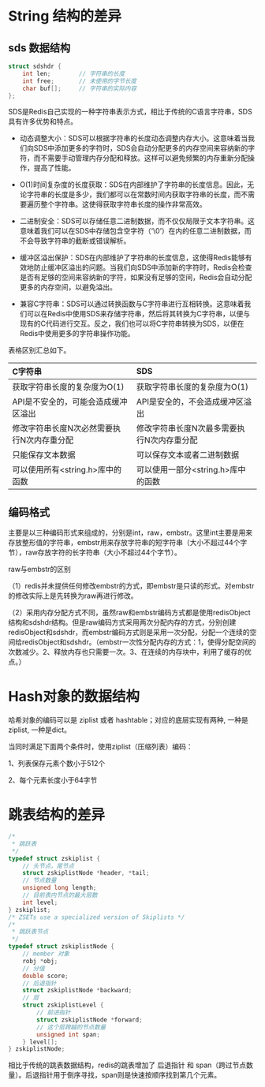 # String 结构的差异

## sds 数据结构
```C
struct sdshdr {
    int len;        // 字符串的长度
    int free;       // 未使用的字节长度
    char buf[];     // 字符串的实际内容
};
```

SDS是Redis自己实现的一种字符串表示方式，相比于传统的C语言字符串，SDS具有许多优势和特点。

* 动态调整大小：SDS可以根据字符串的长度动态调整内存大小。这意味着当我们向SDS中添加更多的字符时，SDS会自动分配更多的内存空间来容纳新的字符，而不需要手动管理内存分配和释放。这样可以避免频繁的内存重新分配操作，提高了性能。

* O(1)时间复杂度的长度获取：SDS在内部维护了字符串的长度信息。因此，无论字符串的长度是多少，我们都可以在常数时间内获取字符串的长度，而不需要遍历整个字符串。这使得获取字符串长度的操作非常高效。

* 二进制安全：SDS可以存储任意二进制数据，而不仅仅局限于文本字符串。这意味着我们可以在SDS中存储包含空字符（‘\0’）在内的任意二进制数据，而不会导致字符串的截断或错误解析。

* 缓冲区溢出保护：SDS在内部维护了字符串的长度信息，这使得Redis能够有效地防止缓冲区溢出的问题。当我们向SDS中添加新的字符时，Redis会检查是否有足够的空间来容纳新的字符，如果没有足够的空间，Redis会自动分配更多的内存空间，以避免溢出。

* 兼容C字符串：SDS可以通过转换函数与C字符串进行互相转换。这意味着我们可以在Redis中使用SDS来存储字符串，然后将其转换为C字符串，以便与现有的C代码进行交互。反之，我们也可以将C字符串转换为SDS，以便在Redis中使用更多的字符串操作功能。

表格区别汇总如下。

| C字符串     | SDS |
| :---        |:------------| 
| 获取字符串长度的复杂度为O(1)      | 获取字符串长度的复杂度为O(1)     |
| API是不安全的，可能会造成缓冲区溢出  | API是安全的，不会造成缓冲区溢出        |
|  修改字符串长度N次必然需要执行N次内存重分配 | 修改字符串长度N次最多需要执行N次内存重分配  |
| 只能保存文本数据  | 可以保存文本或者二进制数据  |
| 可以使用所有<string.h>库中的函数  |	可以使用一部分<string.h>库中的函数   |
	
	
## 编码格式

主要是以三种编码形式来组成的，分别是int，raw，embstr。这里int主要是用来存放整形值的字符串，embstr用来存放字符串的短字符串（大小不超过44个字节），raw存放字符的长字符串（大小不超过44个字节）。
	

raw与embstr的区别

（1）redis并未提供任何修改embstr的方式，即embstr是只读的形式。对embstr的修改实际上是先转换为raw再进行修改。

（2）采用内存分配方式不同，虽然raw和embstr编码方式都是使用redisObject结构和sdshdr结构。但是raw编码方式采用两次分配内存的方式，分别创建redisObject和sdshdr，而embstr编码方式则是采用一次分配，分配一个连续的空间给redisObject和sdshdr。（embstr一次性分配内存的方式：1，使得分配空间的次数减少。2、释放内存也只需要一次。3、在连续的内存块中，利用了缓存的优点。）


# Hash对象的数据结构

哈希对象的编码可以是 ziplist 或者 hashtable；对应的底层实现有两种, 一种是ziplist, 一种是dict。

当同时满足下面两个条件时，使用ziplist（压缩列表）编码：

1、列表保存元素个数小于512个

2、每个元素长度小于64字节

# 跳表结构的差异
```C
/*
 * 跳跃表
 */
typedef struct zskiplist {
    // 头节点，尾节点
    struct zskiplistNode *header, *tail;
    // 节点数量
    unsigned long length;
    // 目前表内节点的最大层数
    int level;
} zskiplist;
/* ZSETs use a specialized version of Skiplists */
/*
 * 跳跃表节点
 */
typedef struct zskiplistNode {
    // member 对象
    robj *obj;
    // 分值
    double score;
    // 后退指针
    struct zskiplistNode *backward;
    // 层
    struct zskiplistLevel {
        // 前进指针
        struct zskiplistNode *forward;
        // 这个层跨越的节点数量
        unsigned int span;
    } level[];
} zskiplistNode;
```

相比于传统的跳表数据结构，redis的跳表增加了 后退指针 和 span（跨过节点数量）。后退指针用于倒序寻找，span则是快速按顺序找到第几个元素。


